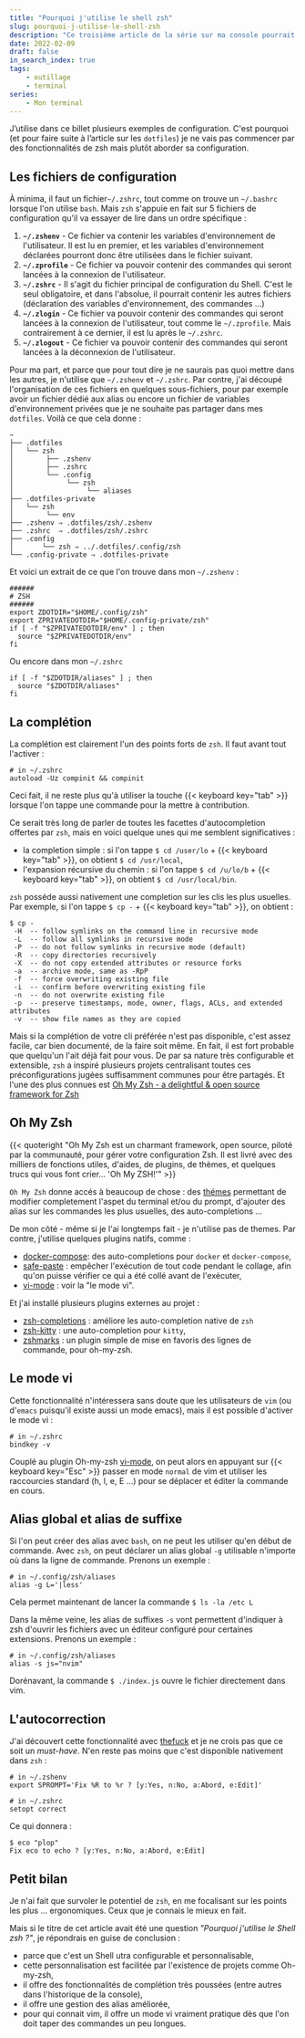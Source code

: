 ```yaml
---
title: "Pourquoi j'utilise le shell zsh"
slug: pourquoi-j-utilise-le-shell-zsh
description: "Ce troisième article de la série sur ma console pourrait être très technique, tant les discussions sur les différents Shell peuvent être polémiques et pointues (et barbantes). Mais il ne l'est pas, car je m'y borne à parler de la configuration de zsh et des quelques points ayant emporté mon adhésion : la complétion, Oh My Zsh et les alias."
date: 2022-02-09
draft: false
in_search_index: true
tags:
    - outillage
    - terminal
series:
    - Mon terminal
---
```


J’utilise dans ce billet plusieurs exemples de configuration. C'est pourquoi (et pour faire suite à l’article sur les `dotfiles`) je ne vais pas commencer par des fonctionnalités de zsh mais plutôt aborder sa configuration.

## Les fichiers de configuration

À minima, il faut un fichier`~/.zshrc`, tout comme on trouve un `~/.bashrc` lorsque l'on utilise `bash`. Mais `zsh` s'appuie en fait sur 5 fichiers de configuration qu'il va essayer de lire dans un ordre spécifique :

1. **`~/.zshenv`** - Ce fichier va contenir les variables d'environnement de l'utilisateur. Il est lu en premier, et les variables d'environnement déclarées pourront donc être utilisées dans le fichier suivant.
2. **`~/.zprofile`** - Ce fichier va pouvoir contenir des commandes qui seront lancées à la connexion de l'utilisateur.
3. **`~/.zshrc`** - Il s'agit du fichier principal de configuration du Shell. C'est le seul obligatoire, et dans l'absolue, il pourrait contenir les autres fichiers (déclaration des variables d'environnement, des commandes ...)
4. **`~/.zlogin`** - Ce fichier va pouvoir contenir des commandes qui seront lancées à la connexion de l'utilisateur, tout comme le `~/.zprofile`. Mais contrairement à ce dernier, il est lu après le `~/.zshrc`.
5. **`~/.zlogout`** - Ce fichier va pouvoir contenir des commandes qui seront lancées à la déconnexion de l'utilisateur.

Pour ma part, et parce que pour tout dire je ne saurais pas quoi mettre dans les autres, je n'utilise que `~/.zshenv` et `~/.zshrc`. Par contre, j'ai découpé l'organisation de ces fichiers en quelques sous-fichiers, pour par exemple avoir un fichier dédié aux alias ou encore un fichier de variables d'environnement privées que je ne souhaite pas partager dans mes `dotfiles`. Voilà ce que cela donne :

```shell
~
├── .dotfiles
│   └── zsh
│        ├── .zshenv
│        ├── .zshrc
│        └── .config
│             └── zsh
│             	   └── aliases
├── .dotfiles-private
│   └── zsh
│        └── env
├── .zshenv ⇒ .dotfiles/zsh/.zshenv
├── .zshrc  ⇒ .dotfiles/zsh/.zshrc
├── .config
│       └── zsh ⇒ ../.dotfiles/.config/zsh
└── .config-private ⇒ .dotfiles-private
```

Et voici un extrait de ce que l'on trouve dans mon `~/.zshenv` :

```shell
######
# ZSH
######
export ZDOTDIR="$HOME/.config/zsh"
export ZPRIVATEDOTDIR="$HOME/.config-private/zsh"
if [ -f "$ZPRIVATEDOTDIR/env" ] ; then
  source "$ZPRIVATEDOTDIR/env"
fi
```

Ou encore dans mon `~/.zshrc`

```shell
if [ -f "$ZDOTDIR/aliases" ] ; then
  source "$ZDOTDIR/aliases"
fi
```

## La complétion

La complétion est clairement l'un des points forts de `zsh`. Il faut avant tout l'activer :

```shell
# in ~/.zshrc
autoload -Uz compinit && compinit
```

Ceci fait, il ne reste plus qu'à utiliser la touche {{< keyboard key="tab" >}} lorsque l'on tappe une commande pour la mettre à contribution.

Ce serait très long de parler de toutes les facettes d'autocompletion offertes par `zsh`, mais en voici quelque unes qui me semblent significatives :

- la completion simple : si l'on tappe  `$ cd /user/lo` + {{< keyboard key="tab" >}}, on obtient  `$ cd /usr/local`,
- l'expansion récursive du chemin : si l'on tappe  `$ cd /u/lo/b` + {{< keyboard key="tab" >}}, on obtient  `$ cd /usr/local/bin`.

`zsh` posséde aussi nativement une completion sur les clis les plus usuelles. Par exemple, si l'on tappe  `$ cp -` + {{< keyboard key="tab" >}}, on obtient :

```shell
$ cp -
 -H  -- follow symlinks on the command line in recursive mode
 -L  -- follow all symlinks in recursive mode
 -P  -- do not follow symlinks in recursive mode (default)
 -R  -- copy directories recursively
 -X  -- do not copy extended attributes or resource forks
 -a  -- archive mode, same as -RpP
 -f  -- force overwriting existing file
 -i  -- confirm before overwriting existing file
 -n  -- do not overwrite existing file
 -p  -- preserve timestamps, mode, owner, flags, ACLs, and extended attributes
 -v  -- show file names as they are copied
```

Mais si la complétion de votre cli préférée n'est pas disponible, c'est assez facile, car bien documenté, de la faire soit même. En fait, il est fort probable que quelqu'un l'ait déjà fait pour vous. De par sa nature très configurable et extensible, `zsh` a inspiré plusieurs projets centralisant toutes ces préconfigurations jugées suffisamment communes pour être partagés. Et l'une des plus connues est [Oh My Zsh - a delightful & open source framework for Zsh](https://ohmyz.sh/)

## Oh My Zsh

{{< quoteright "Oh My Zsh est un charmant framework, open source, piloté par la communauté, pour gérer votre configuration Zsh. Il est livré avec des milliers de fonctions utiles, d'aides, de plugins, de thèmes, et quelques trucs qui vous font crier... 'Oh My ZSH!'" >}}

`Oh My Zsh` donne accés à beaucoup de chose : des [thémes](https://github.com/ohmyzsh/ohmyzsh/wiki/Themes) permettant de modifier completement l'aspet du terminal et/ou du prompt, d'ajouter des alias sur les commandes les plus usuelles, des auto-completions ...

De mon côté - même si je l'ai longtemps fait - je n'utilise pas de themes. Par contre, j'utilise quelques plugins natifs, comme :

- [docker-compose](https://github.com/ohmyzsh/ohmyzsh/tree/master/plugins/docker-compose): des auto-completions pour `docker` et `docker-compose`,
- [safe-paste](https://github.com/ohmyzsh/ohmyzsh/tree/master/plugins/safe-paste) : empêcher l'exécution de tout code pendant le collage, afin qu'on puisse vérifier ce qui a été collé avant de l'exécuter,
- [vi-mode](https://github.com/ohmyzsh/ohmyzsh/tree/master/plugins/vi-mode) : voir la "le mode vi".

 Et j'ai installé plusieurs plugins externes au projet :
 
 - [zsh-completions](https://github.com/zsh-users/zsh-completions) : améliore les auto-completion native de `zsh`
 - [zsh-kitty](https://github.com/redxtech/zsh-kitty) : une auto-completion pour `kitty`,
 - [zshmarks](https://github.com/jocelynmallon/zshmarks) : un plugin simple de mise en favoris des lignes de commande, pour oh-my-zsh.

## Le mode vi

Cette fonctionnalité n'intéressera sans doute que les utilisateurs de  `vim` (ou d'`emacs` puisqu'il existe aussi un mode emacs), mais il est possible d'activer le mode vi :

```shell
# in ~/.zshrc
bindkey -v
```

Couplé au plugin Oh-my-zsh [vi-mode](https://github.com/ohmyzsh/ohmyzsh/tree/master/plugins/vi-mode), on peut alors en appuyant sur {{< keyboard key="Esc" >}} passer en mode `normal` de vim et utiliser les raccourcies standard (h, l, e, E ...) pour se déplacer et éditer la commande en cours.

## Alias global et alias de suffixe

Si l'on peut créer des alias avec `bash`, on ne peut les utiliser qu'en début de commande. Avec `zsh`, on peut déclarer un alias global `-g` utilisable n'importe où dans la ligne de commande. Prenons un exemple :

```shell
# in ~/.config/zsh/aliases
alias -g L='|less'
```

Cela permet maintenant de lancer la commande `$ ls -la /etc L`

Dans la même veine, les alias de suffixes `-s` vont permettent d'indiquer à zsh d'ouvrir les fichiers avec un éditeur configuré pour certaines extensions. Prenons un exemple  :

```shell
# in ~/.config/zsh/aliases
alias -s js="nvim"
```

Dorénavant, la commande `$ ./index.js` ouvre le fichier directement dans vim.

## L'autocorrection

J'ai découvert cette fonctionnalité avec [thefuck](https://github.com/nvbn/thefuck) et je ne crois pas que ce soit un *must-have*. N'en reste pas moins que c'est disponible nativement dans `zsh` :

```shell
# in ~/.zshenv
export SPROMPT='Fix %R to %r ? [y:Yes, n:No, a:Abord, e:Edit]'
```

```shell
# in ~/.zshrc
setopt correct
```

Ce qui donnera :

```shell
$ eco "plop"
Fix eco to echo ? [y:Yes, n:No, a:Abord, e:Edit]
```

## Petit bilan

Je n'ai fait que survoler le potentiel de `zsh`, en me focalisant sur les points les plus ... ergonomiques. Ceux que je connais le mieux en fait.

Mais si le titre de cet article avait été une question *"Pourquoi j'utilise le Shell zsh ?"*, je répondrais en guise de conclusion : 

- parce que c'est un Shell utra configurable et personnalisable,
- cette personnalisation est facilitée par l'existence de projets comme Oh-my-zsh,
- il offre des fonctionnalités de complétion très poussées (entre autres dans l'historique de la console),
- il offre une gestion des alias améliorée,
- pour qui connait vim, il offre un mode vi vraiment pratique dès que l'on doit taper des commandes un peu longues.
